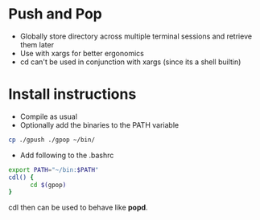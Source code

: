 # Push and Pop

  - Globally store directory across multiple terminal sessions and
    retrieve them later
  - Use with xargs for better ergonomics
  - cd can't be used in conjunction with xargs (since its a shell
    builtin)

# Install instructions

  - Compile as usual
  - Optionally add the binaries to the PATH variable

<!-- end list -->

``` bash
cp ./gpush ./gpop ~/bin/
```

  - Add following to the .bashrc

<!-- end list -->

``` bash
export PATH="~/bin:$PATH" 
cdl() {
      cd $(gpop) 
}
```

cdl then can be used to behave like **popd**.
